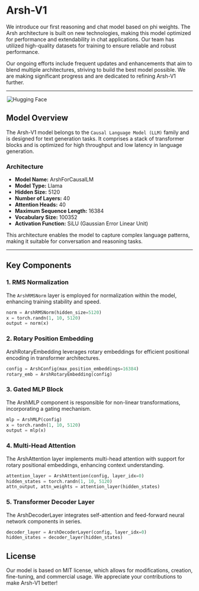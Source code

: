 
# Arsh-V1

We introduce our first reasoning and chat model based on phi weights. The Arsh architecture is built on new technologies, making this model optimized for performance and extendability in chat applications. Our team has utilized high-quality datasets for training to ensure reliable and robust performance.

Our ongoing efforts include frequent updates and enhancements that aim to blend multiple architectures, striving to build the best model possible. We are making significant progress and are dedicated to refining Arsh-V1 further.

---
<a href="https://huggingface.co/arshiaafshani/Arsh-V1" target="_blank" style="margin: 2px;">
    <img alt="Hugging Face" src="https://img.shields.io/badge/%F0%9F%A4%97%20Hugging%20Face-Arsh%20V1%20AI-ffc107?color=ffc107&logoColor=white" style="display: inline-block; vertical-align: middle;"/>
  </a>


## Model Overview

The Arsh-V1 model belongs to the `Causal Language Model (LLM)` family and is designed for text generation tasks. It comprises a stack of transformer blocks and is optimized for high throughput and low latency in language generation.

### Architecture

- **Model Name:** ArshForCausalLM
- **Model Type:** Llama
- **Hidden Size:** 5120
- **Number of Layers:** 40
- **Attention Heads:** 40
- **Maximum Sequence Length:** 16384
- **Vocabulary Size:** 100352
- **Activation Function:** SiLU (Gaussian Error Linear Unit)

This architecture enables the model to capture complex language patterns, making it suitable for conversation and reasoning tasks.

---

## Key Components

### 1. **RMS Normalization**

The `ArshRMSNorm` layer is employed for normalization within the model, enhancing training stability and speed.

```python
norm = ArshRMSNorm(hidden_size=5120)
x = torch.randn(1, 10, 5120)
output = norm(x)
```

### 2. **Rotary Position Embedding**

ArshRotaryEmbedding leverages rotary embeddings for efficient positional encoding in transformer architectures.

```python
config = ArshConfig(max_position_embeddings=16384)
rotary_emb = ArshRotaryEmbedding(config)
```


### **3. Gated MLP Block**

The ArshMLP component is responsible for non-linear transformations, incorporating a gating mechanism.

```python
mlp = ArshMLP(config)
x = torch.randn(1, 10, 5120)
output = mlp(x)
```



### **4. Multi-Head Attention**

The ArshAttention layer implements multi-head attention with support for rotary positional embeddings, enhancing context understanding.

```python
attention_layer = ArshAttention(config, layer_idx=0)
hidden_states = torch.randn(1, 10, 5120)
attn_output, attn_weights = attention_layer(hidden_states)
```


### **5. Transformer Decoder Layer**

The ArshDecoderLayer integrates self-attention and feed-forward neural network components in series.

```python
decoder_layer = ArshDecoderLayer(config, layer_idx=0)
hidden_states = decoder_layer(hidden_states)
```


## License

Our model is based on MIT license, which allows for modifications, creation, fine-tuning, and commercial usage. We appreciate your contributions to make Arsh-V1 better!
